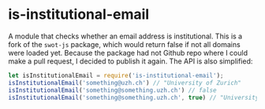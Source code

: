 # is-institutional-email
A module that checks whether an email address is institutional. This is a fork of the `swot-js` package, which would return false if not all domains were loaded yet. Because the package had not Github repo where I could make a pull request, I decided to publish it again. The API is also simplified:


````javascript
let isInstitutionalEmail = require('is-institutional-email');
isInstitutionalEmail('something@uzh.ch') // "University of Zurich"
isInstitutionalEmail('something@something.uzh.ch') // false
isInstitutionalEmail('something@something.uzh.ch', true) // "University of Zurich" (accept subdomain)
````